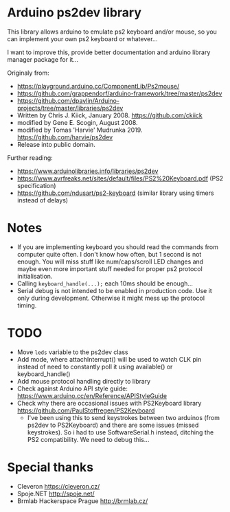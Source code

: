 # Arduino ps2dev library
This library allows arduino to emulate ps2 keyboard and/or mouse, so you can implement your own ps2 keyboard or whatever...

I want to improve this, provide better documentation and arduino library manager package for it...

Originaly from:
 * https://playground.arduino.cc/ComponentLib/Ps2mouse/
 * https://github.com/grappendorf/arduino-framework/tree/master/ps2dev
 * https://github.com/dpavlin/Arduino-projects/tree/master/libraries/ps2dev
 * Written by Chris J. Kiick, January 2008. https://github.com/ckiick
 * modified by Gene E. Scogin, August 2008.
 * modified by Tomas 'Harvie' Mudrunka 2019. https://github.com/harvie/ps2dev
 * Release into public domain.

Further reading:
 * https://www.arduinolibraries.info/libraries/ps2dev
 * https://www.avrfreaks.net/sites/default/files/PS2%20Keyboard.pdf (PS2 specification)
 * https://github.com/ndusart/ps2-keyboard (similar library using timers instead of delays)

# Notes

 * If you are implementing keyboard you should read the commands from computer quite often. I don't know how often, but 1 second is not enough. You will miss stuff like num/caps/scroll LED changes and maybe even more important stuff needed for proper ps2 protocol initialisation.
 * Calling `keyboard_handle(...);` each 10ms should be enough...
 * Serial debug is not intended to be enabled in production code. Use it only during development. Otherwise it might mess up the protocol timing.

# TODO

 * Move `leds` variable to the ps2dev class
 * Add mode, where attachInterrupt() will be used to watch CLK pin instead of need to constantly poll it using available() or keyboard_handle()
 * Add mouse protocol handling directly to library
 * Check against Arduino API style guide: https://www.arduino.cc/en/Reference/APIStyleGuide
 * Check why there are occasional issues with PS2Keyboard library https://github.com/PaulStoffregen/PS2Keyboard
   * I've been using this to send keystrokes between two arduinos (from ps2dev to PS2Keyboard) and there are some issues (missed keystrokes). So i had to use SoftwareSerial.h instead, ditching the PS2 compatibility. We need to debug this...

# Special thanks

 * Cleveron https://cleveron.cz/
 * Spoje.NET http://spoje.net/
 * Brmlab Hackerspace Prague http://brmlab.cz/
